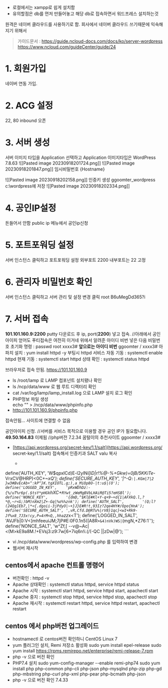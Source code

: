 - 로컬에서는 xampp로 쉽게 설치함
- 유의할점은 db를 먼저 만들어놓고 해당 db로 접속하면서 워드프레스 설치하는것

원격은 네이버 클라우드를 사용하기로 함. 회사에서 네이버 클라우드 쓰기때문에 익숙해지기 위해서

> 가이드문서 : https://guide.ncloud-docs.com/docs/ko/server-wordpress
> https://www.ncloud.com/guideCenter/guide/24
> 
# 1. 회원가입
네이버 연동 가입.
# 2. ACG 설정
22, 80 inbound 오픈

# 3. 서버 생성
서버 이미지 타입을 Application 선택하고  Application 이미지타입은 WordPress
7.8.63
![[Pasted image 20230918201724.png]]
![[Pasted image 20230918201847.png]]
임시비밀번호 {Hostname}

![[Pasted image 20230918202158.png]]
인증키 생성 ggoomter_wordpress
c:\wordpress에 저장
![[Pasted image 20230918202334.png]]


# 4. 공인IP설정
돈들어서 안함
public ip 메뉴에서 공인ip신청


# 5. 포트포워딩 설정
서버 인스턴스 클릭하고 포트포워딩 설정
외부포트 2200   내부포트는 22 고정

# 6. 관리자 비밀번호 확인
서버 인스턴스 클릭하고 서버 관리 및 설정 변경 클릭
root
B6uMegDd365?i

# 7. 서버 접속
**101.101.160.9:2200**
putty 다운로드 후 ip, port(**2200**) 넣고 접속.
//아래에서 공인아이피 얻어도 푸티접속은 여전히 이거네
위에서 알려준 아이디 비번 넣은 다음 비밀번호 초기화 명령 : passwd root
xxxx3#
**앞으로는 아이디 비번** ggoomter / xxxx3#
아파치 설치 : yum install httpd -y
부팅시 httpd 서비스 자동 기동 : systemctl enable httpd
현재 기동 : systemctl start httpd
상태 확인 : systemctl status httpd

브라우저로 접속 안됨. https://101.101.160.9
- ls /root/lamp 로 LAMP 컴포넌트 설치됐나 확인
- ls /ncp/data/www 로 웹 루트 디렉터리 확인 
- cat /var/log/lamp/lamp_install.log   으로 LAMP 설치 로그 확인
- PHP정보 파일 생성  
	echo "<?php phpinfo(); ?>" > /ncp/data/www/phpinfo.php
-  http://101.101.160.9/phpinfo.php
  
  접속안됨... 사이트에 연결할 수 없음

공인아이피 신청. //서버를 서비스 목적으로 이용할 경우 공인 IP가 필요합니다.
**49.50.164.83**
이제됨  //php버전 7.2.34
꿈털이의 추천사이트
ggoomter / xxxx3#


- [https://api.wordpress.org/secret-key/1.1/salt](https://api.wordpress.org/
  secret-key/1.1/salt)
  접속해서 인증키과 SALT valu 복사
	- ```
define('AUTH_KEY',         'W$qpxICd)E-l2ylNi[I*D|r!%@-%+Gkw)=0jB/5KKiTe*-VrxCV@HRP)<0C+~*xQ');
define('SECURE_AUTH_KEY',  '|^-Q`:|.KGm|7|2 }w3#BvEcAb+^:kP^}K.tgXIOTL.g;),a_MiOp8O-|t:u$|(O');
define('LOGGED_IN_KEY',    'pRxWDhDz:-{%/uT%r6p(.$tsY*pHGk`hXC+`RYwt_zWeMgBVbLHAiR@Ti5?eHSBl');
define('NONCE_KEY',        '{dmD,^$KlE#Kl+Y-q+9~+d{1|AFXkQ.l,?*@,~r<G;)bM)nXm2|Z+-Gq|%o%%znk');
define('AUTH_SALT',        '(Q;l?(24Qg]Eb7,|*<{.dgoii-3jPdyO|~+}J}E#R!t,93Iz?2qe4HY#/Opo{HnA');
define('SECURE_AUTH_SALT', ',vR,Cfd.D@RTu%|rV8}1qc}<wI+Rk9-Jf%x8_7J3x!cy,P=4rM<Q,,hha`zz*x<T');
define('LOGGED_IN_SALT',   'AVJFb|0:V<]mhfeeuiJM;7jP#E:0F0.1n5((A8R`+&4)nVk)WS|`(mgN,*Z76:1`');
define('NONCE_SALT',       'w^Zf,[ --v@~Ac|<(M>kE9a8M.!+EVsj3:z9:7w[6+7iq6n!i.(/(-QC ||zDw|@');
	```
- vi /ncp/data/www/wordpress/wp-config.php 를 입력하여 변경
- 웹서버 재시작

## centos에서 apache 컨트롤 명령어
- 버전확인 : httpd -v
- Apache 상태확인 : systemctl status httpd,  service httpd status
- Apache 시작 : systemctl start httpd,  service httpd start,  apachectl start
- Apache 중지 : systemctl stop httpd, service httpd stop, apachectl stop
- Apache 재시작 : systemctl restart httpd, service httpd restart, apachectl restart

## centos 에서 php버전 업그레이드
- hostnamectl 로 centos버전 확인하니 CentOS Linux 7
- yum 플러그인 설치, Remi 저장소 활성화
  sudo yum install epel-release
  sudo yum install https://rpms.remirepo.net/enterprise/remi-release-7.rpm
- php -v   으로 버전 확인
- PHP7.4 설치
  sudo yum-config-manager --enable remi-php74
  sudo yum install php php-common php-cli php-json php-mysqlnd php-zip php-gd php-mbstring php-curl php-xml php-pear php-bcmath php-json
- php -v 으로 버전 확인  7.4.33

